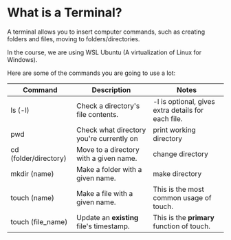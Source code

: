 # What is a Terminal?

A terminal allows you to insert computer commands, such as creating folders and files, moving to folders/directories.

In the course, we are using WSL Ubuntu (A virtualization of Linux for Windows).

Here are some of the commands you are going to use a lot:

| Command               | Description                              | Notes                                              |
|-----------------------|------------------------------------------|----------------------------------------------------|
| ls (-l)               | Check a directory's file contents.       | -l is optional, gives extra details for each file. |
| pwd                   | Check what directory you're currently on | print working directory                            |
| cd (folder/directory) | Move to a directory with a given name.   | change directory                                   |
| mkdir (name)          | Make a folder with a given name.         | make directory                                     |
| touch (name)          | Make a file with a given name.           | This is the most common usage of touch.            |
| touch (file_name)     | Update an **existing** file's timestamp. | This is the **primary** function of touch.         |
